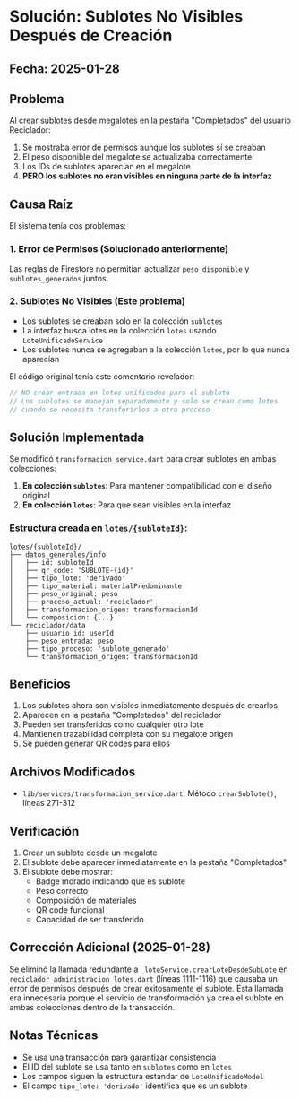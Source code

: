# Solución: Sublotes No Visibles Después de Creación

## Fecha: 2025-01-28

## Problema
Al crear sublotes desde megalotes en la pestaña "Completados" del usuario Reciclador:
1. Se mostraba error de permisos aunque los sublotes sí se creaban
2. El peso disponible del megalote se actualizaba correctamente
3. Los IDs de sublotes aparecían en el megalote
4. **PERO los sublotes no eran visibles en ninguna parte de la interfaz**

## Causa Raíz
El sistema tenía dos problemas:

### 1. Error de Permisos (Solucionado anteriormente)
Las reglas de Firestore no permitían actualizar `peso_disponible` y `sublotes_generados` juntos.

### 2. Sublotes No Visibles (Este problema)
- Los sublotes se creaban solo en la colección `sublotes`
- La interfaz busca lotes en la colección `lotes` usando `LoteUnificadoService`
- Los sublotes nunca se agregaban a la colección `lotes`, por lo que nunca aparecían

El código original tenía este comentario revelador:
```dart
// NO crear entrada en lotes unificados para el sublote
// Los sublotes se manejan separadamente y solo se crean como lotes
// cuando se necesita transferirlos a otro proceso
```

## Solución Implementada
Se modificó `transformacion_service.dart` para crear sublotes en ambas colecciones:

1. **En colección `sublotes`**: Para mantener compatibilidad con el diseño original
2. **En colección `lotes`**: Para que sean visibles en la interfaz

### Estructura creada en `lotes/{subloteId}`:
```
lotes/{subloteId}/
├── datos_generales/info
│   ├── id: subloteId
│   ├── qr_code: 'SUBLOTE-{id}'
│   ├── tipo_lote: 'derivado'
│   ├── tipo_material: materialPredominante
│   ├── peso_original: peso
│   ├── proceso_actual: 'reciclador'
│   ├── transformacion_origen: transformacionId
│   └── composicion: {...}
└── reciclador/data
    ├── usuario_id: userId
    ├── peso_entrada: peso
    ├── tipo_proceso: 'sublote_generado'
    └── transformacion_origen: transformacionId
```

## Beneficios
1. Los sublotes ahora son visibles inmediatamente después de crearlos
2. Aparecen en la pestaña "Completados" del reciclador
3. Pueden ser transferidos como cualquier otro lote
4. Mantienen trazabilidad completa con su megalote origen
5. Se pueden generar QR codes para ellos

## Archivos Modificados
- `lib/services/transformacion_service.dart`: Método `crearSublote()`, líneas 271-312

## Verificación
1. Crear un sublote desde un megalote
2. El sublote debe aparecer inmediatamente en la pestaña "Completados"
3. El sublote debe mostrar:
   - Badge morado indicando que es sublote
   - Peso correcto
   - Composición de materiales
   - QR code funcional
   - Capacidad de ser transferido

## Corrección Adicional (2025-01-28)
Se eliminó la llamada redundante a `_loteService.crearLoteDesdeSubLote` en `reciclador_administracion_lotes.dart` (líneas 1111-1116) que causaba un error de permisos después de crear exitosamente el sublote. Esta llamada era innecesaria porque el servicio de transformación ya crea el sublote en ambas colecciones dentro de la transacción.

## Notas Técnicas
- Se usa una transacción para garantizar consistencia
- El ID del sublote se usa tanto en `sublotes` como en `lotes`
- Los campos siguen la estructura estándar de `LoteUnificadoModel`
- El campo `tipo_lote: 'derivado'` identifica que es un sublote